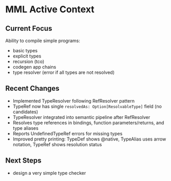 # MML Active Context

## Current Focus

Ability to compile simple programs:
* basic types
* explicit types
* recursion (tco)
* codegen app chains
* type resolver (error if all types are not resolved)


## Recent Changes

* Implemented TypeResolver following RefResolver pattern
* TypeRef now has single `resolvedAs: Option[ResolvableType]` field (no candidates)
* TypeResolver integrated into semantic pipeline after RefResolver
* Resolves type references in bindings, function parameters/returns, and type aliases
* Reports UndefinedTypeRef errors for missing types
* Improved pretty printing: TypeDef shows @native, TypeAlias uses arrow notation, TypeRef shows resolution status

## Next Steps

* design a very simple type checker
